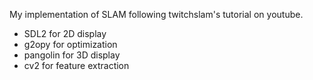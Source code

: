 My implementation of SLAM following twitchslam's tutorial on youtube.

- SDL2 for 2D display
- g2opy for optimization
- pangolin for 3D display
- cv2 for feature extraction


